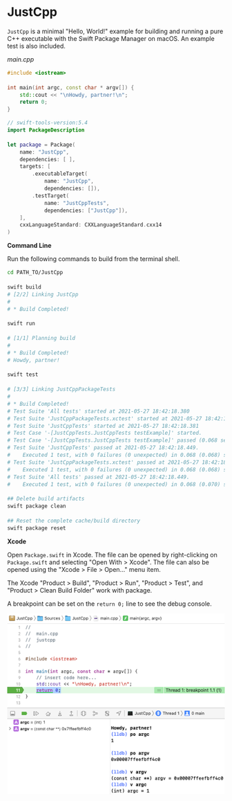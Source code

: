 # JustCpp

`JustCpp` is a minimal "Hello, World!" example for building and running a pure C++ executable with the Swift Package Manager on macOS. An example test is also included.

_main.cpp_

``` cpp
#include <iostream>

int main(int argc, const char * argv[]) {
    std::cout << "\nHowdy, partner!\n";
    return 0;
}
```

``` swift
// swift-tools-version:5.4
import PackageDescription

let package = Package(
    name: "JustCpp",
    dependencies: [ ],
    targets: [
        .executableTarget(
            name: "JustCpp",
            dependencies: []),
        .testTarget(
            name: "JustCppTests",
            dependencies: ["JustCpp"]),
    ],
    cxxLanguageStandard: CXXLanguageStandard.cxx14
)
```

**Command Line**

Run the following commands to build from the terminal shell.

``` sh
cd PATH_TO/JustCpp

swift build
# [2/2] Linking JustCpp
# 
# * Build Completed!

swift run

# [1/1] Planning build
# 
# * Build Completed!
# Howdy, partner!

swift test

# [3/3] Linking JustCppPackageTests
# 
# * Build Completed!
# Test Suite 'All tests' started at 2021-05-27 18:42:18.380
# Test Suite 'JustCppPackageTests.xctest' started at 2021-05-27 18:42:18.381
# Test Suite 'JustCppTests' started at 2021-05-27 18:42:18.381
# Test Case '-[JustCppTests.JustCppTests testExample]' started.
# Test Case '-[JustCppTests.JustCppTests testExample]' passed (0.068 seconds).
# Test Suite 'JustCppTests' passed at 2021-05-27 18:42:18.449.
# 	 Executed 1 test, with 0 failures (0 unexpected) in 0.068 (0.068) seconds
# Test Suite 'JustCppPackageTests.xctest' passed at 2021-05-27 18:42:18.449.
# 	 Executed 1 test, with 0 failures (0 unexpected) in 0.068 (0.068) seconds
# Test Suite 'All tests' passed at 2021-05-27 18:42:18.449.
# 	 Executed 1 test, with 0 failures (0 unexpected) in 0.068 (0.070) seconds

## Delete build artifacts
swift package clean

## Reset the complete cache/build directory
swift package reset
```

**Xcode**

Open `Package.swift` in Xcode. The file can be opened by right-clicking on `Package.swift` and selecting "Open With > Xcode". The file can also be opened using the "Xcode > File > Open..." menu item.

The Xcode "Product > Build", "Product > Run", "Product > Test", and "Product > Clean Build Folder" work with package.

A breakpoint can be set on the `return 0;` line to see the debug console.

![](README_files/debug.png) 